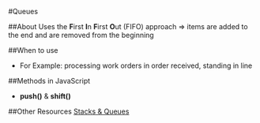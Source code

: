 #Queues

##About
Uses the **F**irst **I**n **F**irst **O**ut (FIFO) approach => items are added to the end and are removed from the beginning

##When to use
- For Example: processing work orders in order received, standing in line

##Methods in JavaScript
- **push()** & **shift()**

##Other Resources
[Stacks & Queues](https://code.tutsplus.com/articles/data-structures-with-javascript-stack-and-queue--cms-23348)
